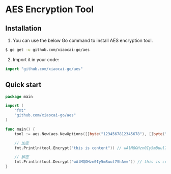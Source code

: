 # AES Encryption Tool

## Installation
1. You can use the below Go command to install AES encryption tool.

```sh
$ go get -u github.com/xiaocai-go/aes
```

2. Import it in your code:

```go
import "github.com/xiaocai-go/aes"
```

## Quick start
```go
package main

import (
	"fmt"
	"github.com/xiaocai-go/aes"
)

func main() {
	tool := aes.New(aes.NewOptions([]byte("1234567812345678"), []byte("1234567812345678")))

	// 加密
	fmt.Println(tool.Encrypt("this is content")) // wAlMQOHzn0Iy5mBuul7ShA== <nil>

	// 解密
	fmt.Println(tool.Decrypt("wAlMQOHzn0Iy5mBuul7ShA==")) // this is content <nil>
}
```
